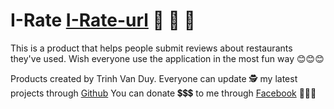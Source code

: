 # I-Rate [I-Rate-url] 📘 📘 📘
This is a product that helps people submit reviews about restaurants they've used.
Wish everyone use the application in the most fun way 😊😊😊

Products created by Trinh Van Duy.
Everyone can update 🕵️ my latest projects through [Github]
You can donate 💲💲💲 to me through [Facebook] 🤑🤑🤑

[I-Rate-url]: https://github.com/Duytv081298/I-Rate
[Facebook]: https://www.facebook.com/Duytv98/
[Github]: https://github.com/Duytv081298
